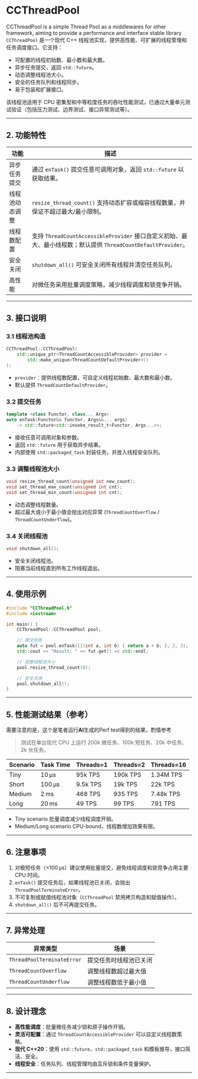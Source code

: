 # CCThreadPool
CCThreadPool is a simple Thread Pool as a middlewares for other framework, aiming to provide a performance and interface stable library
`CCThreadPool` 是一个现代 C++ 线程池实现，提供高性能、可扩展的线程管理和任务调度接口。它支持：

* 可配置的线程初始数、最小数和最大数。
* 异步任务提交，返回 `std::future`。
* 动态调整线程池大小。
* 安全的任务队列和线程同步。
* 易于包装和扩展接口。

该线程池适用于 CPU 密集型和中等粒度任务的吞吐性能测试，已通过大量单元测试验证（包括压力测试、边界测试、接口异常测试等）。

---

## 2. 功能特性

| 功能      | 描述                                                                                     |
| ------- | -------------------------------------------------------------------------------------- |
| 异步任务提交  | 通过 `enTask()` 提交任意可调用对象，返回 `std::future` 以获取结果。                                        |
| 线程池动态调整 | `resize_thread_count()` 支持动态扩容或缩容线程数量，并保证不超过最大/最小限制。                                   |
| 线程数配置   | 支持 `ThreadCountAccessibleProvider` 接口自定义初始、最大、最小线程数；默认提供 `ThreadCountDefaultProvider`。 |
| 安全关闭    | `shutdown_all()` 可安全关闭所有线程并清空任务队列。                                                     |
| 高性能     | 对微任务采用批量调度策略，减少线程调度和锁竞争开销。                                                             |

---

## 3. 接口说明

### 3.1 线程池构造

```cpp
CCThreadPool::CCThreadPool(
    std::unique_ptr<ThreadCountAccessibleProvider> provider = 
        std::make_unique<ThreadCountDefaultProvider>()
);
```

* `provider`：提供线程数配置，可自定义线程初始数、最大数和最小数。
* 默认提供 `ThreadCountDefaultProvider`。

### 3.2 提交任务

```cpp
template <class Functor, class... Args>
auto enTask(Functor&& functor, Args&&... args) 
    -> std::future<std::invoke_result_t<Functor, Args...>>;
```

* 接收任意可调用对象和参数。
* 返回 `std::future` 用于获取异步结果。
* 内部使用 `std::packaged_task` 封装任务，并放入线程安全队列。

### 3.3 调整线程池大小

```cpp
void resize_thread_count(unsigned int new_count);
void set_thread_max_count(unsigned int cnt);
void set_thread_min_count(unsigned int cnt);
```

* 动态调整线程数量。
* 超过最大或小于最小值会抛出对应异常 (`ThreadCountOverflow` / `ThreadCountUnderflow`)。

### 3.4 关闭线程池

```cpp
void shutdown_all();
```

* 安全关闭线程池。
* 阻塞当前线程直到所有工作线程退出。

---

## 4. 使用示例

```cpp
#include "CCThreadPool.h"
#include <iostream>

int main() {
    CCThreadPool::CCThreadPool pool;

    // 提交任务
    auto fut = pool.enTask([](int a, int b) { return a + b; }, 2, 3);
    std::cout << "Result: " << fut.get() << std::endl;

    // 调整线程池大小
    pool.resize_thread_count(8);

    // 安全关闭
    pool.shutdown_all();
}
```

---

## 5. 性能测试结果（参考）

需要注意的是，这个是笔者运行**AI**生成的Perf test得到的结果，酌情参考
> 测试在单台现代 CPU 上运行 200k 微任务、100k 短任务、20k 中任务、2k 长任务。

| Scenario | Task Time | Threads=1 | Threads=2 | Threads=16 |
|----------|-----------|------------|-----------|------------|
| Tiny     | 10 µs     | 95k TPS    | 190k TPS  | 1.34M TPS  |
| Short    | 100 µs    | 9.5k TPS   | 19k TPS   | 22k TPS    |
| Medium   | 2 ms      | 468 TPS    | 935 TPS   | 7.48k TPS  |
| Long     | 20 ms     | 49 TPS     | 99 TPS    | 791 TPS    |


* Tiny scenario 批量调度减少线程调度开销。
* Medium/Long scenario CPU-bound，线程数增加效果有限。

---

## 6. 注意事项

1. 对极短任务（<100 µs）建议使用批量提交，避免线程调度和锁竞争占用主要 CPU 时间。
2. `enTask()` 提交任务后，如果线程池已关闭，会抛出 `ThreadPoolTerminateError`。
3. 不可复制或赋值线程池对象（`CCThreadPool` 禁用拷贝构造和赋值操作）。
4. `shutdown_all()` 后不可再提交任务。

---

## 7. 异常处理

| 异常类型                       | 场景          |
| -------------------------- | ----------- |
| `ThreadPoolTerminateError` | 提交任务时线程池已关闭 |
| `ThreadCountOverflow`      | 调整线程数超过最大值  |
| `ThreadCountUnderflow`     | 调整线程数低于最小值  |

---

## 8. 设计理念

* **高性能调度**：批量微任务减少锁和原子操作开销。
* **灵活可配置**：通过 `ThreadCountAccessibleProvider` 可以自定义线程数策略。
* **现代 C++20**：使用 `std::future`、`std::packaged_task` 和模板推导，接口简洁、安全。
* **线程安全**：任务队列、线程管理均由互斥锁和条件变量保护。

---